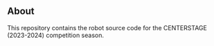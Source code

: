 ## About

This repository contains the robot source code for the CENTERSTAGE (2023-2024) competition season.
